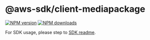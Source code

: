 # @aws-sdk/client-mediapackage

[![NPM version](https://img.shields.io/npm/v/@aws-sdk/client-mediapackage/beta.svg)](https://www.npmjs.com/package/@aws-sdk/client-mediapackage)
[![NPM downloads](https://img.shields.io/npm/dm/@aws-sdk/client-mediapackage.svg)](https://www.npmjs.com/package/@aws-sdk/client-mediapackage)

For SDK usage, please step to [SDK readme](https://github.com/aws/aws-sdk-js-v3).
